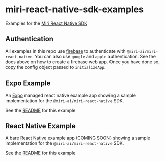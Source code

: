 # miri-react-native-sdk-examples

Examples for the [Miri React Native SDK](https://www.miri.ai/developer/docs/alpha)

## Authentication

All examples in this repo use [firebase](https://firebase.google.com/docs/web/learn-more) to authenticate with `@miri-ai/miri-react-native`. You can also use `google` and `apple` authentication. See the docs above on how to create a firebase web app. Once you have done so, copy the config object passed to `initializeApp`.

## Expo Example

An [Expo](https://docs.expo.dev/) managed react native example app showing a sample implementation for the `@miri-ai/miri-react-native` SDK.

See the [README](/expoexample/README.md) for this example

## React Native Example

A bare [React Native](https://reactnative.dev/) example app (COMING SOON) showing a sample implementation for the `@miri-ai/miri-react-native` SDK.

See the [README](/reactnativeexample/README.md) for this example
